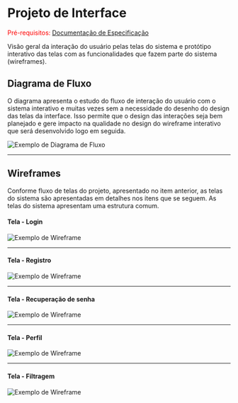 
# Projeto de Interface

<span style="color:red">Pré-requisitos: <a href="2-Especificação do Projeto.md"> Documentação de Especificação</a></span>

Visão geral da interação do usuário pelas telas do sistema e protótipo interativo das telas com as funcionalidades que fazem parte do sistema (wireframes).


## Diagrama de Fluxo

O diagrama apresenta o estudo do fluxo de interação do usuário com o sistema interativo e muitas vezes sem a necessidade do desenho do design das telas da interface. Isso permite que o design das interações seja bem planejado e gere impacto na qualidade no design do wireframe interativo que será desenvolvido logo em seguida.



![Exemplo de Diagrama de Fluxo](img/ProjetoInterface/DiagramaDeFluxo.png)

---
## Wireframes
Conforme fluxo de telas do projeto, apresentado no item anterior, as telas do sistema são apresentadas em detalhes nos itens que se seguem. As telas do sistema apresentam uma estrutura comum.

#### Tela - Login
![Exemplo de Wireframe](img/ProjetoInterface/Login.png)

---
#### Tela - Registro
![Exemplo de Wireframe](img/ProjetoInterface/Registro.png)

---
#### Tela - Recuperação de senha
![Exemplo de Wireframe](img/ProjetoInterface/Recupera%C3%A7%C3%A3oDeSenha.png)

---

#### Tela - Perfil
![Exemplo de Wireframe](img/ProjetoInterface/Profile.png)

---
#### Tela - Filtragem
![Exemplo de Wireframe](img/ProjetoInterface/Filtro.png)


